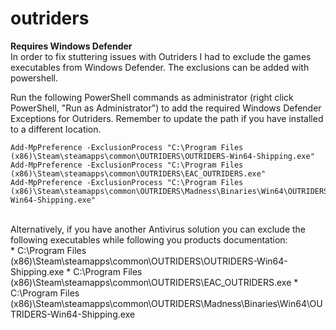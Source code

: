 # outriders
**Requires Windows Defender**
<br/>
In order to fix stuttering issues with Outriders I had to exclude the games executables from Windows Defender. The exclusions can be added with powershell.

Run the following PowerShell commands as administrator (right click PowerShell, "Run as Administrator") to add the required Windows Defender Exceptions for Outriders. Remember to update the path if you have installed to a different location.

```
Add-MpPreference -ExclusionProcess "C:\Program Files (x86)\Steam\steamapps\common\OUTRIDERS\OUTRIDERS-Win64-Shipping.exe"
Add-MpPreference -ExclusionProcess "C:\Program Files (x86)\Steam\steamapps\common\OUTRIDERS\EAC_OUTRIDERS.exe"
Add-MpPreference -ExclusionProcess "C:\Program Files (x86)\Steam\steamapps\common\OUTRIDERS\Madness\Binaries\Win64\OUTRIDERS-Win64-Shipping.exe"
```
<br/>
Alternatively, if you have another Antivirus solution you can exclude the following executables while following you products documentation:<br/>
* C:\Program Files (x86)\Steam\steamapps\common\OUTRIDERS\OUTRIDERS-Win64-Shipping.exe
* C:\Program Files (x86)\Steam\steamapps\common\OUTRIDERS\EAC_OUTRIDERS.exe
* C:\Program Files (x86)\Steam\steamapps\common\OUTRIDERS\Madness\Binaries\Win64\OUTRIDERS-Win64-Shipping.exe

